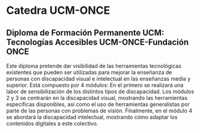 # Catedra UCM-ONCE

## Diploma de Formación Permanente UCM: Tecnologías Accesibles UCM-ONCE-Fundación ONCE
Este diploma pretende dar visibilidad de las herramientas tecnológicas existentes que pueden ser utilizadas para mejorar la enseñanza de personas con discapacidad visual e intelectual en las enseñanzas media y superior.
Está compuesto por 4 módulos: En el primero se realizará una labor de sensibilización de los distintos tipos de discapacidad. Los módulos 2 y 3 se centrarán en la discapacidad visual, mostrando las herramientas específicas disponibles, así como el uso de herramientas generalistas por parte de las personas con problemas de visión. Finalmente, en el módulo 4 se abordará la discapacidad intelectual, mostrando cómo adaptar los contenidos digitales a este colectivo.
										